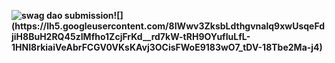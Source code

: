 **![swag dao submission](https://lh5.googleusercontent.com/jYHCzVT59ElWrroA2DJ_QQf6kn_md-wZ6Xs1nB4CAsAtLBAWSB1xbSHQFW0DLaxBAtqC3mXNLViZzAm3VyMZw3Ekw8bS4yJTvC0YPq0pniZMrEoz3ftufhnfbYCNjvVLfUC2X_G_)![](https://lh5.googleusercontent.com/8IWwv3ZksbLdthgvnalq9xwUsqeFdjiH8BuH2RQ45zIMfho1ZcjFrKd__rd7kW-tRH9OYufIuLfL-1HNI8rkiaiVeAbrFCGV0VKsKAvj3OCisFWoE9183wO7_tDV-18Tbe2Ma-j4)**
